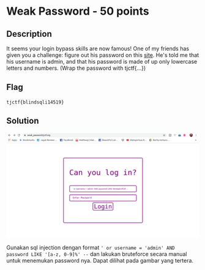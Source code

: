 # Weak Password - 50 points
## Description
It seems your login bypass skills are now famous! One of my friends has given you a challenge: figure out his password on this [site](http://weak_password.tjctf.org/). He's told me that his username is admin, and that his password is made of up only lowercase letters and numbers. (Wrap the password with tjctf{...})
## Flag
```
tjctf{blindsqli14519}
```
## Solution
![](images.png)

Gunakan sql injection dengan format `' or username = 'admin' AND password LIKE '[a-z, 0-9]%' --` dan lakukan bruteforce secara manual untuk menemukan password nya. Dapat dilihat pada gambar yang tertera.

